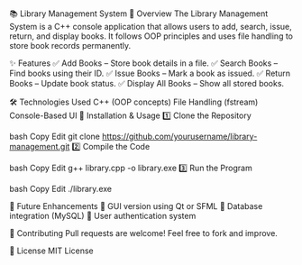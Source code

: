 📚 Library Management System
🚀 Overview
The Library Management System is a C++ console application that allows users to add, search, issue, return, and display books. It follows OOP principles and uses file handling to store book records permanently.

✨ Features
✅ Add Books – Store book details in a file.
✅ Search Books – Find books using their ID.
✅ Issue Books – Mark a book as issued.
✅ Return Books – Update book status.
✅ Display All Books – Show all stored books.

🛠️ Technologies Used
C++ (OOP concepts)
File Handling (fstream)
Console-Based UI
📜 Installation & Usage
1️⃣ Clone the Repository

bash
Copy
Edit
git clone https://github.com/yourusername/library-management.git
2️⃣ Compile the Code

bash
Copy
Edit
g++ library.cpp -o library.exe
3️⃣ Run the Program

bash
Copy
Edit
./library.exe

📌 Future Enhancements
🔹 GUI version using Qt or SFML
🔹 Database integration (MySQL)
🔹 User authentication system

🤝 Contributing
Pull requests are welcome! Feel free to fork and improve.

📜 License
MIT License
